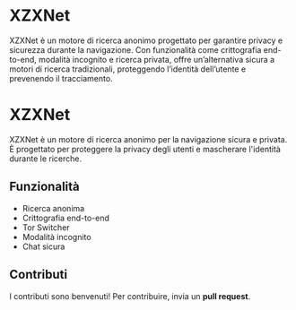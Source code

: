 # XZXNet
XZXNet è un motore di ricerca anonimo progettato per garantire privacy e sicurezza durante la navigazione. Con funzionalità come crittografia end-to-end, modalità incognito e ricerca privata, offre un’alternativa sicura a motori di ricerca tradizionali, proteggendo l’identità dell’utente e prevenendo il tracciamento.

# XZXNet
XZXNet è un motore di ricerca anonimo per la navigazione sicura e privata. È progettato per proteggere la privacy degli utenti e mascherare l'identità durante le ricerche.

## Funzionalità
- Ricerca anonima
- Crittografia end-to-end
- Tor Switcher
- Modalità incognito
- Chat sicura

## Contributi
I contributi sono benvenuti! Per contribuire, invia un **pull request**.
